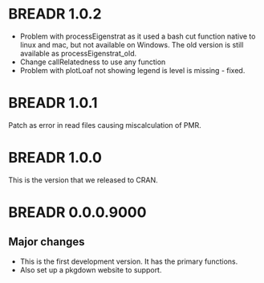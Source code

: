 # BREADR 1.0.2

* Problem with processEigenstrat as it used a bash cut function native to linux and mac, but not available on Windows. The old version is still available as processEigenstrat_old.
* Change callRelatedness to use any function
* Problem with plotLoaf not showing legend is level is missing - fixed. 

# BREADR 1.0.1

Patch as error in read files causing miscalculation of PMR. 

# BREADR 1.0.0

This is the version that we released to CRAN. 

# BREADR 0.0.0.9000

## Major changes

* This is the first development version. It has the primary functions. 
* Also set up a pkgdown website to support. 


